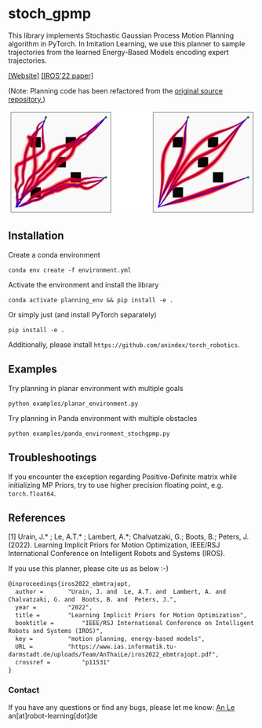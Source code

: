 # stoch_gpmp

This library implements Stochastic Gaussian Process Motion Planning algorithm in PyTorch. In Imitation Learning, we use this planner to sample trajectories from the learned Energy-Based Models encoding expert trajectories.

[[Website]](https://sites.google.com/view/implicit-priors/home)      [[IROS'22 paper]](https://www.ias.informatik.tu-darmstadt.de/uploads/Team/AnThaiLe/iros2022_ebmtrajopt.pdf)

(Note: Planning code has been refactored from the [original source repository.](https://github.com/sashalambert/mpc_trajopt/blob/main/mpc_trajopt/gppi/multi_gppi_planner.py)) 

<img src="assets/example.png" alt="example" style="width:800px;"/>

## Installation

Create a conda environment
```azure
conda env create -f environment.yml
```
Activate the environment and install the library
```azure
conda activate planning_env && pip install -e .
```

Or simply just (and install PyTorch separately)
```azure
pip install -e .
```

Additionally, please install `https://github.com/anindex/torch_robotics`.

## Examples

Try planning in planar environment with multiple goals
```azure
python examples/planar_environment.py
```

Try planning in Panda environment with multiple obstacles
```azure
python examples/panda_environment_stochgpmp.py
```

## Troubleshootings

If you encounter the exception regarding Positive-Definite matrix while initializing MP Priors, try to use higher precision floating point, e.g. `torch.float64`.

## References

[1] Urain, J.* ; Le, A.T.* ; Lambert, A.*; Chalvatzaki, G.; Boots, B.; Peters, J. (2022). Learning Implicit Priors for Motion Optimization, IEEE/RSJ International Conference on Intelligent Robots and Systems (IROS).  

If you use this planner, please cite us as below :-)
```
@inproceedings{iros2022_ebmtrajopt,
  author =		 "Urain, J. and  Le, A.T. and  Lambert, A. and  Chalvatzaki, G. and  Boots, B. and  Peters, J.",
  year =		 "2022",
  title =		 "Learning Implicit Priors for Motion Optimization",
  booktitle =		 "IEEE/RSJ International Conference on Intelligent Robots and Systems (IROS)",
  key =			 "motion planning, energy-based models",
  URL =			 "https://www.ias.informatik.tu-darmstadt.de/uploads/Team/AnThaiLe/iros2022_ebmtrajopt.pdf",
  crossref =		 "p11531"
}
```

### Contact

If you have any questions or find any bugs, please let me know: [An Le](https://www.ias.informatik.tu-darmstadt.de/Team/AnThaiLe) an[at]robot-learning[dot]de

